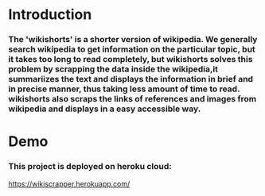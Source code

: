 # Introduction
### The **'wikishorts'** is a shorter version of wikipedia. We generally search wikipedia to get information on the particular topic, but it takes too long to read completely, but wikishorts solves this problem by scrapping the data inside the wikipedia,it summariizes the text and displays the information in brief and in precise manner, thus taking less amount of time to read. wikishorts also scraps the links of references and images from wikipedia and displays in a easy accessible way.
# Demo
### This project is deployed on heroku cloud:
https://wikiscrapper.herokuapp.com/
